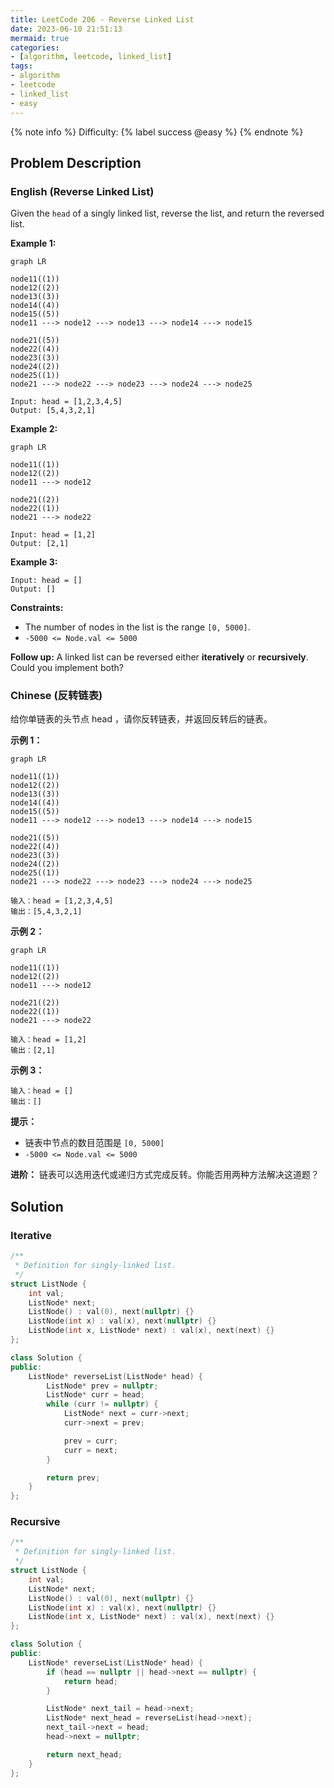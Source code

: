```yaml
---
title: LeetCode 206 - Reverse Linked List
date: 2023-06-10 21:51:13
mermaid: true
categories:
- [algorithm, leetcode, linked_list]
tags:
- algorithm
- leetcode
- linked_list
- easy
---
```


{% note info %}
Difficulty: {% label success @easy %}
{% endnote %}

## Problem Description

### English (Reverse Linked List)

Given the `head` of a singly linked list, reverse the list, and return the reversed list.

**Example 1:**

```mermaid
graph LR

node11((1))
node12((2))
node13((3))
node14((4))
node15((5))
node11 ---> node12 ---> node13 ---> node14 ---> node15

node21((5))
node22((4))
node23((3))
node24((2))
node25((1))
node21 ---> node22 ---> node23 ---> node24 ---> node25
```

```log
Input: head = [1,2,3,4,5]
Output: [5,4,3,2,1]
```

**Example 2:**

```mermaid
graph LR

node11((1))
node12((2))
node11 ---> node12

node21((2))
node22((1))
node21 ---> node22
```

```log
Input: head = [1,2]
Output: [2,1]
```

**Example 3:**

```log
Input: head = []
Output: []
```

**Constraints:**

- The number of nodes in the list is the range `[0, 5000]`.
- `-5000 <= Node.val <= 5000`

**Follow up:** A linked list can be reversed either **iteratively** or **recursively**. Could you implement both?

### Chinese (反转链表)

给你单链表的头节点 head ，请你反转链表，并返回反转后的链表。

**示例 1：**

```mermaid
graph LR

node11((1))
node12((2))
node13((3))
node14((4))
node15((5))
node11 ---> node12 ---> node13 ---> node14 ---> node15

node21((5))
node22((4))
node23((3))
node24((2))
node25((1))
node21 ---> node22 ---> node23 ---> node24 ---> node25
```

```log
输入：head = [1,2,3,4,5]
输出：[5,4,3,2,1]
```

**示例 2：**

```mermaid
graph LR

node11((1))
node12((2))
node11 ---> node12

node21((2))
node22((1))
node21 ---> node22
```

```log
输入：head = [1,2]
输出：[2,1]
```

**示例 3：**

```log
输入：head = []
输出：[]
```

**提示：**

- 链表中节点的数目范围是 `[0, 5000]`
- `-5000 <= Node.val <= 5000`

**进阶：** 链表可以选用迭代或递归方式完成反转。你能否用两种方法解决这道题？

## Solution

### Iterative

```C++
/**
 * Definition for singly-linked list.
 */
struct ListNode {
    int val;
    ListNode* next;
    ListNode() : val(0), next(nullptr) {}
    ListNode(int x) : val(x), next(nullptr) {}
    ListNode(int x, ListNode* next) : val(x), next(next) {}
};

class Solution {
public:
    ListNode* reverseList(ListNode* head) {
        ListNode* prev = nullptr;
        ListNode* curr = head;
        while (curr != nullptr) {
            ListNode* next = curr->next;
            curr->next = prev;

            prev = curr;
            curr = next;
        }

        return prev;
    }
};
```

### Recursive

```C++
/**
 * Definition for singly-linked list.
 */
struct ListNode {
    int val;
    ListNode* next;
    ListNode() : val(0), next(nullptr) {}
    ListNode(int x) : val(x), next(nullptr) {}
    ListNode(int x, ListNode* next) : val(x), next(next) {}
};

class Solution {
public:
    ListNode* reverseList(ListNode* head) {
        if (head == nullptr || head->next == nullptr) {
            return head;
        }

        ListNode* next_tail = head->next;
        ListNode* next_head = reverseList(head->next);
        next_tail->next = head;
        head->next = nullptr;

        return next_head;
    }
};
```
